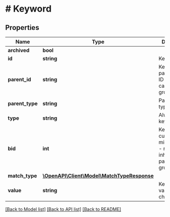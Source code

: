# # Keyword

## Properties

Name | Type | Description | Notes
------------ | ------------- | ------------- | -------------
**archived** | **bool** |  | [optional]
**id** | **string** | Keyword ID . | [optional]
**parent_id** | **string** | Keyword parent entity ID (advertiser, campaign, ad group). | [optional]
**parent_type** | **string** | Parent entity type | [optional]
**type** | **string** | Always keyword | [optional]
**bid** | **int** | Keyword custom bid in microcurrency - null if inherited from parent ad group. | [optional]
**match_type** | [**\OpenAPI\Client\Model\MatchTypeResponse**](MatchTypeResponse.md) |  |
**value** | **string** | Keyword value (120 chars max). |

[[Back to Model list]](../../README.md#models) [[Back to API list]](../../README.md#endpoints) [[Back to README]](../../README.md)
